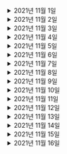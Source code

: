 <details> <summary>2021년 11월 1일</summary>

## 회사 업무
- B마트 접수 오더가 n건이상 발생시 슬랙알림
  - 코드 리뷰 반영
- 에러 리뷰 미팅

## 개인 공부
- [Spring] 스프링 핵심 원리 - 고급편
  - Chapter1 (0% -> 25%)

</details>

<details> <summary>2021년 11월 2일</summary>

## 회사 업무
- B마트 접수 오더가 n건이상 발생시 슬랙알림
  - DBA 쿼리 피드백 검토 및 반영 
  - PR 피드백 반영
  - dev1 배포
- enforceAssignmentConfirm 이 null 응답이 전달되지 않도록 수정 
  - 검토

## 개인 공부
- [Spring] 스프링 핵심 원리 - 고급편
  - Chapter1 (25% -> 50%)

</details>



<details> <summary>2021년 11월 3일</summary>

## 회사 업무
- B마트 접수 오더가 n건이상 발생시 슬랙알림
  - 테스트코드 작성
- enforceAssignmentConfirm 이 null 응답이 전달되지 않도록 수정 
  - 검토

## 개인 공부
- [Spring] 스프링 핵심 원리 - 고급편
  - Chapter1 (50% -> 75%)

</details>

<details> <summary>2021년 11월 4일</summary>

## 회사 업무
- B마트 접수 오더가 n건이상 발생시 슬랙알림
  - 스케줄러 코드 재작성
  - 오더 건수 조회 querydsl 재작성
  - PR피드백 반영
- 라스트마일 개발 TALK

## 개인 공부


</details>

<details> <summary>2021년 11월 5일</summary>

## 회사 업무
- B마트 접수 오더가 n건이상 발생시 슬랙알림
  - 테스트 코드 재작성
  - dev1 배포

## 개인 공부
- [Spring] 스프링 핵심 원리 - 고급편
  - Chapter1 (75% -> 100%)
  - Chapter2 (0% -> 50%)


</details>

<details> <summary>2021년 11월 6일</summary>

## 회사 업무

## 개인 공부
- [Spring] 스프링 핵심 원리 - 고급편
  - Chapter2 (50% -> 100%)
  - Chapter3 (0% -> 50%)


</details>

<details> <summary>2021년 11월 7일</summary>

## 회사 업무

## 개인 공부
- [Spring] 스프링 핵심 원리 - 고급편
  - Chapter3 (50% -> 60%)


</details>

<details> <summary>2021년 11월 8일</summary>

## 회사 업무
- sentry disable in local
  - 코드 작성
  - PR 작성
  - develop 머지
- enforcedAssignmentConfirm API의 OptimisticLocking 에러 응답 수정
  - 코드 분석
 


## 개인 공부
- [Spring] 스프링 핵심 원리 - 고급편
  - Chapter3 (60% -> 100%)


</details>

<details> <summary>2021년 11월 9일</summary>

## 회사 업무
- enforcedAssignmentConfirm API의 OptimisticLocking 에러 응답을 수정합니다
  - 코드 분석
- B마트 접수오더가 n건이상 발생시 슬랙알림
  - PR피드백 반영
 


## 개인 공부
- [Spring] 스프링 핵심 원리 - 고급편
  - Chapter4 (0% -> 15%)


</details>

<details> <summary>2021년 11월 10일</summary>

## 회사 업무
- enforcedAssignmentConfirm API의 OptimisticLocking 에러 응답을 수정합니다
  - 코드 분석
- [AWS] aws-class-youtube 
  - Chapter 6 (0% -> 70%)
 


## 개인 공부
- [Spring] 스프링 핵심 원리 - 고급편
  - Chapter4 (15% -> 90%)


</details>

<details> <summary>2021년 11월 11일</summary>

## 회사 업무
- enforcedAssignmentConfirm API의 OptimisticLocking 에러 응답을 수정합니다
  - 코드 분석
- [AWS] aws-class-youtube 
  - Chapter 6 (70% -> 100%)
  - Chapter 7 (0% -> 100%)
  - Chapter 8 (0% -> 30%)
 


## 개인 공부
- [Spring] 스프링 핵심 원리 - 고급편
  - Chapter4 (90% -> 100%)
  - Chapter5 (0% -> 100%)


</details>

<details> <summary>2021년 11월 12일</summary>

## 회사 업무
- [AWS] aws-class-youtube 
  - Chapter 8 (30% -> 100%)
  - Chapter 9 (0% -> 100%)
  - Chapter 10 (0% -> 100%)
 


## 개인 공부
- [Spring] 스프링 핵심 원리 - 고급편
  - Chapter6 (0% -> 100%)


</details>

<details> <summary>2021년 11월 13일</summary>

## 회사 업무


## 개인 공부
- [Spring] 스프링 핵심 원리 - 고급편
  - Chapter7 (0% -> 33%)


</details>

<details> <summary>2021년 11월 14일</summary>

## 회사 업무


## 개인 공부
- [Spring] 스프링 핵심 원리 - 고급편
  - Chapter7 (33% -> 100%)
  - Chapter8 (0% -> 100%)
  - Chapter9 (0% -> 60%)


</details>

<details> <summary>2021년 11월 15일</summary>

## 회사 업무
- 주간 weekly 미팅 참여
- 온보딩 체크리스트
  - 전체적으로 검토

## 개인 공부
- [Spring] 스프링 핵심 원리 - 고급편
  - Chapter9 (60% -> 100%)
  - Chapter10 (0% -> 50%)

</details>

<details> <summary>2021년 11월 16일</summary>

## 회사 업무
- [AWS] aws-class-youtube 
  - Chapter11 (0% -> 100%)
  - Chapter12 (0% -> 100%)

## 개인 공부
- [Spring] 스프링 핵심 원리 - 고급편
  - Chapter10 (50% -> 100%)
  - Chapter11 (0% -> 25%)

</details>